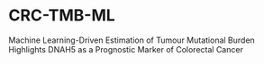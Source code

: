 # CRC-TMB-ML
Machine Learning-Driven Estimation of Tumour Mutational Burden Highlights DNAH5 as a Prognostic Marker of Colorectal Cancer

